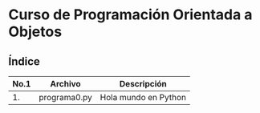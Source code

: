 # Curso de Programación Orientada a Objetos

## Índice

|No.1|Archivo|Descripción|
|--|--|--|
|1.|programa0.py|Hola mundo en Python|
